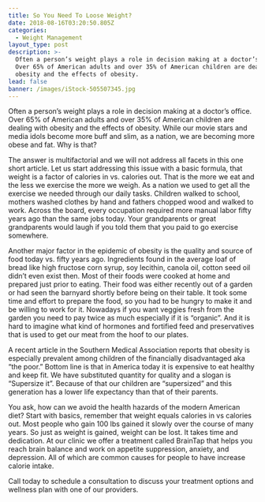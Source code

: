```yaml
---
title: So You Need To Loose Weight?
date: 2018-08-16T03:20:50.805Z
categories:
  - Weight Management
layout_type: post
description: >-
  Often a person’s weight plays a role in decision making at a doctor’s office.
  Over 65% of American adults and over 35% of American children are dealing with
  obesity and the effects of obesity.
lead: false
banner: /images/iStock-505507345.jpg
---
```


Often a person’s weight plays a role in decision making at a doctor’s office. Over 65% of American adults and over 35% of American children are dealing with obesity and the effects of obesity. While our movie stars and media idols become more buff and slim, as a nation, we are becoming more obese and fat. Why is that?

The answer is multifactorial and we will not address all facets in this one short article. Let us start addressing this issue with a basic formula, that weight is a factor of calories in vs. calories out. That is the more we eat and the less we exercise the more we weigh. As a nation we used to get all the exercise we needed through our daily tasks. Children walked to school, mothers washed clothes by hand and fathers chopped wood and walked to work. Across the board, every occupation required more manual labor fifty years ago than the same jobs today. Your grandparents or great grandparents would laugh if you told them that you paid to go exercise somewhere.

Another major factor in the epidemic of obesity is the quality and source of food today vs. fifty years ago. Ingredients found in the average loaf of bread like high fructose corn syrup, soy lecithin, canola oil, cotton seed oil didn’t even exist then. Most of their foods were cooked at home and prepared just prior to eating. Their food was either recently out of a garden or had seen the barnyard shortly before being on their table. It took some time and effort to prepare the food, so you had to be hungry to make it and be willing to work for it. Nowadays if you want veggies fresh from the garden you need to pay twice as much especially if it is “organic”. And it is hard to imagine what kind of hormones and fortified feed and preservatives that is used to get our meat from the hoof to our plates.

A recent article in the Southern Medical Association reports that obesity is especially prevalent among children of the financially disadvantaged aka “the poor.” Bottom line is that in America today it is expensive to eat healthy and keep fit. We have substituted quantity for quality and a slogan is “Supersize it”. Because of that our children are “supersized” and this generation has a lower life expectancy than that of their parents.

You ask, how can we avoid the health hazards of the modern American diet? Start with basics, remember that weight equals calories in vs calories out. Most people who gain 100 lbs gained it slowly over the course of many years. So just as weight is gained, weight can be lost. It takes time and dedication. At our clinic we offer a treatment called BrainTap that helps you reach brain balance and work on appetite suppression, anxiety, and depression. All of which are common causes for people to have increase calorie intake.

Call today to schedule a consultation to discuss your treatment options and wellness plan
with one of our providers.
